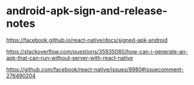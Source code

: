 # android-apk-sign-and-release-notes

https://facebook.github.io/react-native/docs/signed-apk-android

https://stackoverflow.com/questions/35935060/how-can-i-generate-an-apk-that-can-run-without-server-with-react-native

https://github.com/facebook/react-native/issues/8980#issuecomment-276490204
